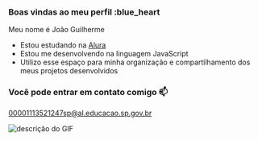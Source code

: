 ### Boas vindas ao meu perfil :blue_heart

Meu nome é João Guilherme

- Estou estudando na [Alura](https://www.alura.com.br)
- Estou me desenvolvendo na linguagem JavaScript
- Utilizo esse espaço para minha organização e compartilhamento dos meus projetos desenvolvidos

### Você pode entrar em contato comigo 📫

00001113521247sp@al.educacao.sp.gov.br


![descrição do GIF](https://media1.tenor.com/m/mCiM7CmGGI4AAAAC/naruto.gif)
